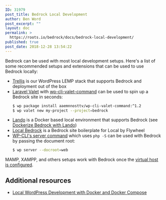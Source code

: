 ```yaml
---
ID: 31979
post_title: Bedrock Local Development
author: Ben Word
post_excerpt: ""
layout: doc
permalink: >
  https://roots.io/bedrock/docs/bedrock-local-development/
published: true
post_date: 2018-12-28 13:54:22
---
```

Bedrock can be used with most local development setups. Here's a list of some recommended setups and extensions that can be used to use Bedrock locally:

* [Trellis](https://roots.io/trellis/) is our WordPress LEMP stack that supports Bedrock and deployment out of the box
* [Laravel Valet](https://roots.io/guides/wordpress-local-development-on-os-x-with-valet-and-bedrock/) with [wp-cli-valet-command](https://github.com/aaemnnosttv/wp-cli-valet-command) can be used to spin up a Bedrock site in seconds:
    ```bash
    $ wp package install aaemnnosttv/wp-cli-valet-command:^1.2
    $ wp valet new my-project --project=bedrock
    ```
* [Lando](https://docs.devwithlando.io/) is a Docker based local environment that supports Bedrock (see [Dockerize Bedrock with Lando](https://roots.io/guides/dockerize-local-bedrock-and-sage-development-with-lando/))
* [Local Bedrock](https://github.com/artifex404/local-bedrock) is a Bedrock site boilerplate for Local by Flywheel
* [WP-CLI's server command](https://developer.wordpress.org/cli/commands/server/) which uses `php -S` can be used with Bedrock by passing the document root:
    ```bash
    $ wp server --docroot=web
    ```

MAMP, XAMPP, and others setups work with Bedrock once the [virtual host is configured](https://roots.io/bedrock/docs/bedrock-server-configuration/).

## Additional resources

* [Local WordPress Development with Docker and Docker Compose](https://urre.me/writings/docker-for-local-wordpress-development/)